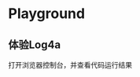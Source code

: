 <script setup>
    import DemoEditor from '../components/DemoEditor.vue';
</script>
# Playground

## 体验Log4a

打开浏览器控制台，并查看代码运行结果
<DemoEditor height='700px' code="const logger = LogManager.getLogger('Index').info('Hello world!');" />